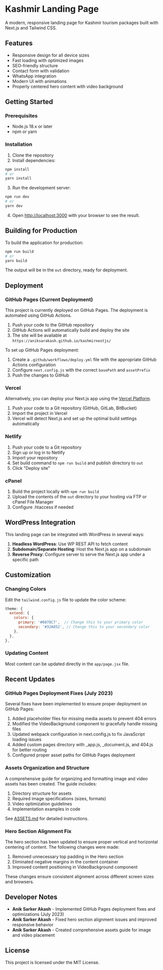 # Kashmir Landing Page

A modern, responsive landing page for Kashmir tourism packages built with Next.js and Tailwind CSS.

## Features

- Responsive design for all device sizes
- Fast loading with optimized images
- SEO-friendly structure
- Contact form with validation
- WhatsApp integration
- Modern UI with animations
- Properly centered hero content with video background

## Getting Started

### Prerequisites

- Node.js 18.x or later
- npm or yarn

### Installation

1. Clone the repository
2. Install dependencies:

```bash
npm install
# or
yarn install
```

3. Run the development server:

```bash
npm run dev
# or
yarn dev
```

4. Open [http://localhost:3000](http://localhost:3000) with your browser to see the result.

## Building for Production

To build the application for production:

```bash
npm run build
# or
yarn build
```

The output will be in the `out` directory, ready for deployment.

## Deployment

### GitHub Pages (Current Deployment)

This project is currently deployed on GitHub Pages. The deployment is automated using GitHub Actions.

1. Push your code to the GitHub repository
2. GitHub Actions will automatically build and deploy the site
3. The site will be available at `https://aniksarakash.github.io/kashmirnextjs/`

To set up GitHub Pages deployment:

1. Create a `.github/workflows/deploy.yml` file with the appropriate GitHub Actions configuration
2. Configure `next.config.js` with the correct `basePath` and `assetPrefix`
3. Push the changes to GitHub

### Vercel

Alternatively, you can deploy your Next.js app using the [Vercel Platform](https://vercel.com/new).

1. Push your code to a Git repository (GitHub, GitLab, BitBucket)
2. Import the project in Vercel
3. Vercel will detect Next.js and set up the optimal build settings automatically

### Netlify

1. Push your code to a Git repository
2. Sign up or log in to Netlify
3. Import your repository
4. Set build command to `npm run build` and publish directory to `out`
5. Click "Deploy site"

### cPanel

1. Build the project locally with `npm run build`
2. Upload the contents of the `out` directory to your hosting via FTP or cPanel File Manager
3. Configure .htaccess if needed

## WordPress Integration

This landing page can be integrated with WordPress in several ways:

1. **Headless WordPress**: Use WP REST API to fetch content
2. **Subdomain/Separate Hosting**: Host the Next.js app on a subdomain
3. **Reverse Proxy**: Configure server to serve the Next.js app under a specific path

## Customization

### Changing Colors

Edit the `tailwind.config.js` file to update the color scheme:

```js
theme: {
  extend: {
    colors: {
      primary: '#0078C7',  // Change this to your primary color
      secondary: '#32A852', // Change this to your secondary color
    },
  },
},
```

### Updating Content

Most content can be updated directly in the `app/page.jsx` file.

## Recent Updates

### GitHub Pages Deployment Fixes (July 2023)

Several fixes have been implemented to ensure proper deployment on GitHub Pages:

1. Added placeholder files for missing media assets to prevent 404 errors
2. Modified the VideoBackground component to gracefully handle missing files
3. Updated webpack configuration in next.config.js to fix JavaScript loading issues
4. Added custom pages directory with _app.js, _document.js, and 404.js for better routing
5. Configured proper asset paths for GitHub Pages deployment

### Assets Organization and Structure

A comprehensive guide for organizing and formatting image and video assets has been created. The guide includes:

1. Directory structure for assets
2. Required image specifications (sizes, formats)
3. Video optimization guidelines
4. Implementation examples in code

See [ASSETS.md](./ASSETS.md) for detailed instructions.

### Hero Section Alignment Fix

The hero section has been updated to ensure proper vertical and horizontal centering of content. The following changes were made:

1. Removed unnecessary top padding in the Hero section
2. Eliminated negative margins in the content container
3. Improved content positioning in VideoBackground component

These changes ensure consistent alignment across different screen sizes and browsers.

## Developer Notes

- **Anik Sarker Akash** - Implemented GitHub Pages deployment fixes and optimizations (July 2023)
- **Anik Sarker Akash** - Fixed hero section alignment issues and improved responsive behavior
- **Anik Sarker Akash** - Created comprehensive assets guide for image and video placement

## License

This project is licensed under the MIT License.
